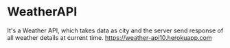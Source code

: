 # WeatherAPI
It's a Weather API, which takes data as city and the server send response of all weather details at current time.
https://weather-api10.herokuapp.com
